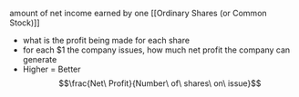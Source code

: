 amount of net income earned by one [[Ordinary Shares (or Common Stock)]]
- what is the profit being made for each share
- for each $1 the company issues, how much net profit the company can generate
- Higher = Better
$$\frac{Net\ Profit}{Number\ of\ shares\ on\ issue}$$